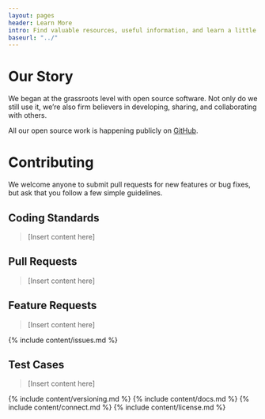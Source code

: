 ```yaml
---
layout: pages
header: Learn More
intro: Find valuable resources, useful information, and learn a little something about us 
baseurl: "../"
---
```


# Our Story

We began at the grassroots level with open source software. Not only do we still use it, we’re also firm believers in developing, sharing, and collaborating with others.

All our open source work is happening publicly on [GitHub]({{site.github.repo}}). 

# Contributing

We welcome anyone to submit pull requests for new features or bug fixes, but ask that you follow a few simple guidelines.

## Coding Standards

> [Insert content here]

## Pull Requests

> [Insert content here]

## Feature Requests

> [Insert content here]

{% include content/issues.md %}

## Test Cases

> [Insert content here]

{% include content/versioning.md %}
{% include content/docs.md %}
{% include content/connect.md %}
{% include content/license.md %}
